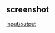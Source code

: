 ## screenshot

[input/output](../page_239_excercise_10.7/screenshot/Screenshot%202024-09-20%20153719.png)
